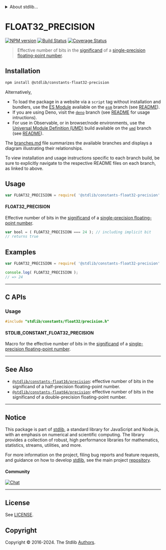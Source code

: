 <!--

@license Apache-2.0

Copyright (c) 2018 The Stdlib Authors.

Licensed under the Apache License, Version 2.0 (the "License");
you may not use this file except in compliance with the License.
You may obtain a copy of the License at

   http://www.apache.org/licenses/LICENSE-2.0

Unless required by applicable law or agreed to in writing, software
distributed under the License is distributed on an "AS IS" BASIS,
WITHOUT WARRANTIES OR CONDITIONS OF ANY KIND, either express or implied.
See the License for the specific language governing permissions and
limitations under the License.

-->


<details>
  <summary>
    About stdlib...
  </summary>
  <p>We believe in a future in which the web is a preferred environment for numerical computation. To help realize this future, we've built stdlib. stdlib is a standard library, with an emphasis on numerical and scientific computation, written in JavaScript (and C) for execution in browsers and in Node.js.</p>
  <p>The library is fully decomposable, being architected in such a way that you can swap out and mix and match APIs and functionality to cater to your exact preferences and use cases.</p>
  <p>When you use stdlib, you can be absolutely certain that you are using the most thorough, rigorous, well-written, studied, documented, tested, measured, and high-quality code out there.</p>
  <p>To join us in bringing numerical computing to the web, get started by checking us out on <a href="https://github.com/stdlib-js/stdlib">GitHub</a>, and please consider <a href="https://opencollective.com/stdlib">financially supporting stdlib</a>. We greatly appreciate your continued support!</p>
</details>

# FLOAT32_PRECISION

[![NPM version][npm-image]][npm-url] [![Build Status][test-image]][test-url] [![Coverage Status][coverage-image]][coverage-url] <!-- [![dependencies][dependencies-image]][dependencies-url] -->

> Effective number of bits in the [significand][significand] of a [single-precision floating-point number][ieee754].

<section class="installation">

## Installation

```bash
npm install @stdlib/constants-float32-precision
```

Alternatively,

-   To load the package in a website via a `script` tag without installation and bundlers, use the [ES Module][es-module] available on the [`esm`][esm-url] branch (see [README][esm-readme]).
-   If you are using Deno, visit the [`deno`][deno-url] branch (see [README][deno-readme] for usage intructions).
-   For use in Observable, or in browser/node environments, use the [Universal Module Definition (UMD)][umd] build available on the [`umd`][umd-url] branch (see [README][umd-readme]).

The [branches.md][branches-url] file summarizes the available branches and displays a diagram illustrating their relationships.

To view installation and usage instructions specific to each branch build, be sure to explicitly navigate to the respective README files on each branch, as linked to above.

</section>

<section class="usage">

## Usage

```javascript
var FLOAT32_PRECISION = require( '@stdlib/constants-float32-precision' );
```

#### FLOAT32_PRECISION

Effective number of bits in the [significand][significand] of a [single-precision floating-point number][ieee754].

```javascript
var bool = ( FLOAT32_PRECISION === 24 ); // including implicit bit
// returns true
```

</section>

<!-- /.usage -->

<section class="examples">

## Examples

<!-- TODO: better example -->

<!-- eslint no-undef: "error" -->

```javascript
var FLOAT32_PRECISION = require( '@stdlib/constants-float32-precision' );

console.log( FLOAT32_PRECISION );
// => 24
```

</section>

<!-- /.examples -->

<!-- C interface documentation. -->

* * *

<section class="c">

## C APIs

<!-- Section to include introductory text. Make sure to keep an empty line after the intro `section` element and another before the `/section` close. -->

<section class="intro">

</section>

<!-- /.intro -->

<!-- C usage documentation. -->

<section class="usage">

### Usage

```c
#include "stdlib/constants/float32/precision.h"
```

#### STDLIB_CONSTANT_FLOAT32_PRECISION

Macro for the effective number of bits in the [significand][significand] of a [single-precision floating-point number][ieee754].

</section>

<!-- /.usage -->

<!-- C API usage notes. Make sure to keep an empty line after the `section` element and another before the `/section` close. -->

<section class="notes">

</section>

<!-- /.notes -->

<!-- C API usage examples. -->

<section class="examples">

</section>

<!-- /.examples -->

</section>

<!-- /.c -->

<!-- Section for related `stdlib` packages. Do not manually edit this section, as it is automatically populated. -->

<section class="related">

* * *

## See Also

-   <span class="package-name">[`@stdlib/constants-float16/precision`][@stdlib/constants/float16/precision]</span><span class="delimiter">: </span><span class="description">effective number of bits in the significand of a half-precision floating-point number.</span>
-   <span class="package-name">[`@stdlib/constants-float64/precision`][@stdlib/constants/float64/precision]</span><span class="delimiter">: </span><span class="description">effective number of bits in the significand of a double-precision floating-point number.</span>

</section>

<!-- /.related -->

<!-- Section for all links. Make sure to keep an empty line after the `section` element and another before the `/section` close. -->


<section class="main-repo" >

* * *

## Notice

This package is part of [stdlib][stdlib], a standard library for JavaScript and Node.js, with an emphasis on numerical and scientific computing. The library provides a collection of robust, high performance libraries for mathematics, statistics, streams, utilities, and more.

For more information on the project, filing bug reports and feature requests, and guidance on how to develop [stdlib][stdlib], see the main project [repository][stdlib].

#### Community

[![Chat][chat-image]][chat-url]

---

## License

See [LICENSE][stdlib-license].


## Copyright

Copyright &copy; 2016-2024. The Stdlib [Authors][stdlib-authors].

</section>

<!-- /.stdlib -->

<!-- Section for all links. Make sure to keep an empty line after the `section` element and another before the `/section` close. -->

<section class="links">

[npm-image]: http://img.shields.io/npm/v/@stdlib/constants-float32-precision.svg
[npm-url]: https://npmjs.org/package/@stdlib/constants-float32-precision

[test-image]: https://github.com/stdlib-js/constants-float32-precision/actions/workflows/test.yml/badge.svg?branch=v0.2.2
[test-url]: https://github.com/stdlib-js/constants-float32-precision/actions/workflows/test.yml?query=branch:v0.2.2

[coverage-image]: https://img.shields.io/codecov/c/github/stdlib-js/constants-float32-precision/main.svg
[coverage-url]: https://codecov.io/github/stdlib-js/constants-float32-precision?branch=main

<!--

[dependencies-image]: https://img.shields.io/david/stdlib-js/constants-float32-precision.svg
[dependencies-url]: https://david-dm.org/stdlib-js/constants-float32-precision/main

-->

[chat-image]: https://img.shields.io/gitter/room/stdlib-js/stdlib.svg
[chat-url]: https://app.gitter.im/#/room/#stdlib-js_stdlib:gitter.im

[stdlib]: https://github.com/stdlib-js/stdlib

[stdlib-authors]: https://github.com/stdlib-js/stdlib/graphs/contributors

[umd]: https://github.com/umdjs/umd
[es-module]: https://developer.mozilla.org/en-US/docs/Web/JavaScript/Guide/Modules

[deno-url]: https://github.com/stdlib-js/constants-float32-precision/tree/deno
[deno-readme]: https://github.com/stdlib-js/constants-float32-precision/blob/deno/README.md
[umd-url]: https://github.com/stdlib-js/constants-float32-precision/tree/umd
[umd-readme]: https://github.com/stdlib-js/constants-float32-precision/blob/umd/README.md
[esm-url]: https://github.com/stdlib-js/constants-float32-precision/tree/esm
[esm-readme]: https://github.com/stdlib-js/constants-float32-precision/blob/esm/README.md
[branches-url]: https://github.com/stdlib-js/constants-float32-precision/blob/main/branches.md

[stdlib-license]: https://raw.githubusercontent.com/stdlib-js/constants-float32-precision/main/LICENSE

[ieee754]: https://en.wikipedia.org/wiki/IEEE_754-1985

[significand]: https://en.wikipedia.org/wiki/Significand

<!-- <related-links> -->

[@stdlib/constants/float16/precision]: https://github.com/stdlib-js/constants-float16-precision

[@stdlib/constants/float64/precision]: https://github.com/stdlib-js/constants-float64-precision

<!-- </related-links> -->

</section>

<!-- /.links -->
